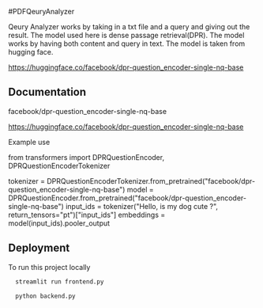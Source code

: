 
#PDFQeuryAnalyzer

Qeury Analyzer works by taking in a txt file and a query and giving out the result. 
The model used here is dense passage retrieval(DPR). The model works by having both content and query in text. The model is taken from hugging face.

https://huggingface.co/facebook/dpr-question_encoder-single-nq-base


## Documentation

facebook/dpr-question_encoder-single-nq-base

https://huggingface.co/facebook/dpr-question_encoder-single-nq-base

Example use

from transformers import DPRQuestionEncoder, DPRQuestionEncoderTokenizer

tokenizer = DPRQuestionEncoderTokenizer.from_pretrained("facebook/dpr-question_encoder-single-nq-base")
model = DPRQuestionEncoder.from_pretrained("facebook/dpr-question_encoder-single-nq-base")
input_ids = tokenizer("Hello, is my dog cute ?", return_tensors="pt")["input_ids"]
embeddings = model(input_ids).pooler_output

## Deployment

To run this project locally

```bash
  streamlit run frontend.py
```
```bash
  python backend.py
```

